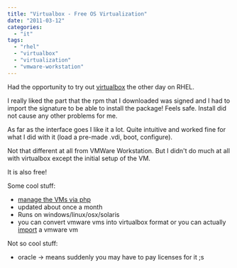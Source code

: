 ```yaml
---
title: "Virtualbox - Free OS Virtualization"
date: "2011-03-12"
categories: 
  - "it"
tags: 
  - "rhel"
  - "virtualbox"
  - "virtualization"
  - "vmware-workstation"
---
```


Had the opportunity to try out [virtualbox](http://www.virtualbox.org/ "virtualbox") the other day on RHEL.

I really liked the part that the rpm that I downloaded was signed and I had to import the signature to be able to install the package! Feels safe. Install did not cause any other problems for me.

As far as the interface goes I like it a lot. Quite intuitive and worked fine for what I did with it (load a pre-made .vdi, boot, configure).

Not that different at all from VMWare Workstation. But I didn't do much at all with virtualbox except the initial setup of the VM.

It is also free!

Some cool stuff:

- [manage the VMs via php](http://code.google.com/p/phpvirtualbox/ "phpvirtualbox")
- updated about once a month
- Runs on windows/linux/osx/solaris
- you can convert vmware vms into virtualbox format or you can actually [import](http://www.ubuntugeek.com/howto-convert-vmware-image-to-virtualbox-image.html "convert") a vmware vm

Not so cool stuff:

- oracle -> means suddenly you may have to pay licenses for it ;s
